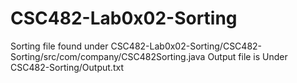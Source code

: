 # CSC482-Lab0x02-Sorting
Sorting file found under CSC482-Lab0x02-Sorting/CSC482-Sorting/src/com/company/CSC482Sorting.java
Output file is Under CSC482-Sorting/Output.txt
